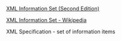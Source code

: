 [XML Information Set (Second Edition)](https://www.w3.org/TR/xml-infoset/)

[XML Information Set - Wikipedia](https://en.wikipedia.org/wiki/XML_Information_Set)

XML Specification - set of information items